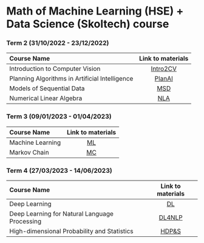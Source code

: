 # Math of Machine Learning (HSE) + Data Science (Skoltech) course 

### Term 2 (31/10/2022 - 23/12/2022)
| Course Name| Link to materials |
| :----------- | :-----------: | 
|Introduction to Computer Vision| [Intro2CV](https://github.com/bichuyen99/My_MSc/tree/Intro2CV)|
|Planning Algorithms in Artificial Intelligence| [PlanAI](https://github.com/bichuyen99/My_MSc/tree/PlanAI)|
|Models of Sequential Data| [MSD](https://github.com/bichuyen99/My_MSc/tree/MSD)|
|Numerical Linear Algebra| [NLA](https://github.com/bichuyen99/My_MSc/tree/NLA)|

### Term 3 (09/01/2023 - 01/04/2023)
| Course Name| Link to materials |
| :----------- | :-----------: | 
|Machine Learning| [ML](https://github.com/bichuyen99/My_MSc/tree/ML)|
|Markov Chain| [MC](https://github.com/bichuyen99/My_MSc/tree/MC)|'

### Term 4 (27/03/2023 - 14/06/2023)
| Course Name| Link to materials |
| :----------- | :-----------: | 
|Deep Learning| [DL](https://github.com/bichuyen99/My_MSc/tree/DL)|
|Deep Learning for Natural Language Processing| [DL4NLP](https://github.com/bichuyen99/My_MSc/tree/DL4NLP)|
|High-dimensional Probability and Statistics| [HDP&S](https://github.com/bichuyen99/My_MSc/tree/main)|
